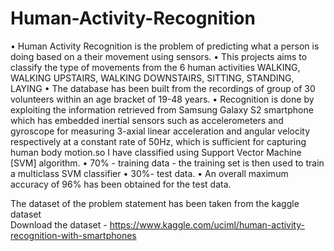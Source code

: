 # Human-Activity-Recognition
•	Human Activity Recognition is the problem of predicting what a person is doing based on a their  movement using sensors. 
•	This projects aims to classify the type of movements from the 6 human activities  WALKING, WALKING UPSTAIRS, WALKING DOWNSTAIRS, SITTING, STANDING, LAYING
•	The database has been built from the recordings of group of 30 volunteers within an age bracket of 19-48 years. 
•	Recognition is done by exploiting the information retrieved from Samsung Galaxy S2 smartphone which has embedded inertial sensors such as accelerometers and gyroscope for measuring 3-axial linear acceleration and angular velocity respectively at a constant rate of 50Hz, which is sufficient for capturing human body motion.so I have classified using Support Vector Machine [SVM] algorithm.
•	70% - training data - the training set is then used to train a multiclass SVM classifier
•	30%- test data.
•	An overall maximum accuracy of 96% has been obtained for the test data.

The dataset of the problem statement has been taken from the kaggle dataset  
Download the dataset - https://www.kaggle.com/uciml/human-activity-recognition-with-smartphones
